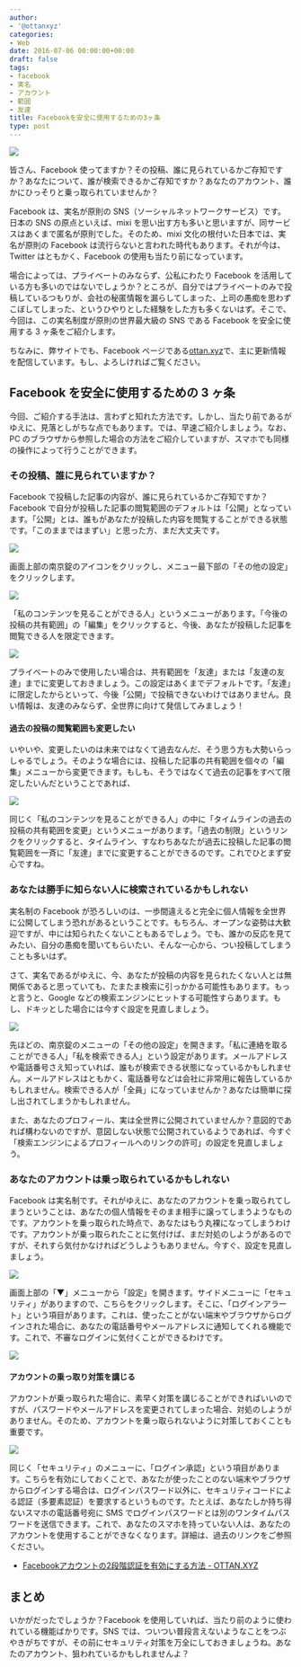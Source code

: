 ```yaml
---
author:
- '@ottanxyz'
categories:
- Web
date: 2016-07-06 00:00:00+00:00
draft: false
tags:
- facebook
- 実名
- アカウント
- 範囲
- 友達
title: Facebookを安全に使用するための3ヶ条
type: post
---
```


![](160705-577bbc470fbe0.jpg)

皆さん、Facebook 使ってますか？その投稿、誰に見られているかご存知ですか？あなたについて、誰が検索できるかご存知ですか？あなたのアカウント、誰かにひっそりと乗っ取られていませんか？

Facebook は、実名が原則の SNS（ソーシャルネットワークサービス）です。日本の SNS の原点といえば、mixi を思い出す方も多いと思いますが、同サービスはあくまで匿名が原則でした。そのため、mixi 文化の根付いた日本では、実名が原則の Facebook は流行らないと言われた時代もあります。それが今は、Twitter はともかく、Facebook の使用も当たり前になっています。

場合によっては、プライベートのみならず、公私にわたり Facebook を活用している方も多いのではないでしょうか？ところが、自分ではプライベートのみで投稿しているつもりが、会社の秘匿情報を漏らしてしまった、上司の愚痴を思わずこぼしてしまった、というひやりとした経験をした方も多くないはず。そこで、今回は、この実名制度が原則の世界最大級の SNS である Facebook を安全に使用する 3 ヶ条をご紹介します。

ちなみに、弊サイトでも、Facebook ページである[ottan.xyz](https://www.facebook.com/ottanxyz/)で、主に更新情報を配信しています。もし、よろしければご覧ください。

## Facebook を安全に使用するための 3 ヶ条

今回、ご紹介する手法は、言わずと知れた方法です。しかし、当たり前であるがゆえに、見落としがちな点でもあります。では、早速ご紹介しましょう。なお、PC のブラウザから参照した場合の方法をご紹介していますが、スマホでも同様の操作によって行うことができます。

### その投稿、誰に見られていますか？

Facebook で投稿した記事の内容が、誰に見られているかご存知ですか？Facebook で自分が投稿した記事の閲覧範囲のデフォルトは「公開」となっています。「公開」とは、誰もがあなたが投稿した内容を閲覧することができる状態です。「このままではまずい」と思った方、まだ大丈夫です。

![](160705-577bbc4d8d01b.png)

画面上部の南京錠のアイコンをクリックし、メニュー最下部の「その他の設定」をクリックします。

![](160705-577bbc53843c8.png)

「私のコンテンツを見ることができる人」というメニューがあります。「今後の投稿の共有範囲」の「編集」をクリックすると、今後、あなたが投稿した記事を閲覧できる人を限定できます。

![](160705-577bbc5fcb131.png)

プライベートのみで使用したい場合は、共有範囲を「友達」または「友達の友達」までに変更しておきましょう。この設定はあくまでデフォルトです。「友達」に限定したからといって、今後「公開」で投稿できないわけではありません。良い情報は、友達のみならず、全世界に向けて発信してみましょう！

#### 過去の投稿の閲覧範囲も変更したい

いやいや、変更したいのは未来ではなくて過去なんだ、そう思う方も大勢いらっしゃるでしょう。そのような場合には、投稿した記事の共有範囲を個々の「編集」メニューから変更できます。もしも、そうではなくて過去の記事をすべて限定したいんだということであれば、

![](160705-577bbc6594e47.png)

同じく「私のコンテンツを見ることができる人」の中に「タイムラインの過去の投稿の共有範囲を変更」というメニューがあります。「過去の制限」というリンクをクリックすると、タイムライン、すなわちあなたが過去に投稿した記事の閲覧範囲を一斉に「友達」までに変更することができるのです。これでひとまず安心ですね。

### あなたは勝手に知らない人に検索されているかもしれない

実名制の Facebook が恐ろしいのは、一歩間違えると完全に個人情報を全世界に公開してしまう恐れがあるということです。もちろん、オープンな姿勢は大歓迎ですが、中には知られたくないこともあるでしょう。でも、誰かの反応を見てみたい、自分の愚痴を聞いてもらいたい、そんな一心から、つい投稿してしまうことも多いはず。

さて、実名であるがゆえに、今、あなたが投稿の内容を見られたくない人とは無関係であると思っていても、たまたま検索に引っかかる可能性もあります。もっと言うと、Google などの検索エンジンにヒットする可能性すらあります。もし、ドキッとした場合には今すぐ設定を見直しましょう。

![](160705-577bbc6d026e7.png)

先ほどの、南京錠のメニューの「その他の設定」を開きます。「私に連絡を取ることができる人」「私を検索できる人」という設定があります。メールアドレスや電話番号さえ知っていれば、誰もが検索できる状態になっているかもしれません。メールアドレスはともかく、電話番号などは会社に非常用に報告しているかもしれません。検索できる人が「全員」になっていませんか？あなたは簡単に探し出されてしまうかもしれません。

また、あなたのプロフィール、実は全世界に公開されていませんか？意図的であれば構わないのですが、意図しない状態で公開されているようであれば、今すぐ「検索エンジンによるプロフィールへのリンクの許可」の設定を見直しましょう。

### あなたのアカウントは乗っ取られているかもしれない

Facebook は実名制です。それがゆえに、あなたのアカウントを乗っ取られてしまうということは、あなたの個人情報をそのまま相手に譲ってしまうようなものです。アカウントを乗っ取られた時点で、あなたはもう丸裸になってしまうわけです。アカウントが乗っ取られたことに気付けば、まだ対処のしようがあるのですが、それすら気付かなければどうしようもありません。今すぐ、設定を見直しましょう。

![](160705-577bbc741f819.png)

画面上部の「▼」メニューから「設定」を開きます。サイドメニューに「セキュリティ」がありますので、こちらをクリックします。そこに、「ログインアラート」という項目があります。これは、使ったことがない端末やブラウザからログインされた場合に、あなたの電話番号やメールアドレスに通知してくれる機能です。これで、不審なログインに気付くことができるわけです。

![](160705-577bbc7ba60d8.png)

#### アカウントの乗っ取り対策を講じる

アカウントが乗っ取られた場合に、素早く対策を講じることができればいいのですが、パスワードやメールアドレスを変更されてしまった場合、対処のしようがありません。そのため、アカウントを乗っ取られないように対策しておくことも重要です。

![](160705-577bbc81a788e.png)

同じく「セキュリティ」のメニューに、「ログイン承認」という項目があります。こちらを有効にしておくことで、あなたが使ったことのない端末やブラウザからログインする場合は、ログインパスワード以外に、セキュリティコードによる認証（多要素認証）を要求するというものです。たとえば、あなたしか持ち得ないスマホの電話番号宛に SMS でログインパスワードとは別のワンタイムパスワードを送信できます。これで、あなたのスマホを持っていない人は、あなたのアカウントを使用することができなくなります。詳細は、過去のリンクをご参照ください。

* [Facebookアカウントの2段階認証を有効にする方法 - OTTAN.XYZ](/posts/2015/04/facebook-two-step-authentication-934/)

## まとめ

いかがだったでしょうか？Facebook を使用していれば、当たり前のように使われている機能ばかりです。SNS では、ついつい普段言えないようなことをつぶやきがちですが、その前にセキュリティ対策を万全にしておきましょうね。あなたのアカウント、狙われているかもしれませんよ？